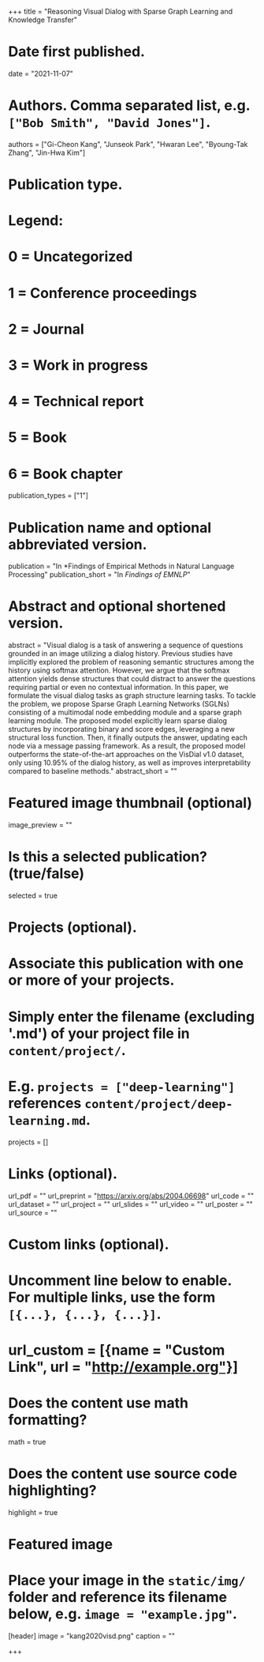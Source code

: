 +++
title = "Reasoning Visual Dialog with Sparse Graph Learning and Knowledge Transfer"

# Date first published.
date = "2021-11-07"

# Authors. Comma separated list, e.g. `["Bob Smith", "David Jones"]`.
authors = ["Gi-Cheon Kang", "Junseok Park", "Hwaran Lee", "Byoung-Tak Zhang", "Jin-Hwa Kim"]

# Publication type.
# Legend:
# 0 = Uncategorized
# 1 = Conference proceedings
# 2 = Journal
# 3 = Work in progress
# 4 = Technical report
# 5 = Book
# 6 = Book chapter
publication_types = ["1"]

# Publication name and optional abbreviated version.
publication = "In *Findings of Empirical Methods in Natural Language Processing"
publication_short = "In *Findings of EMNLP*"

# Abstract and optional shortened version.
abstract = "Visual dialog is a task of answering a sequence of questions grounded in an image utilizing a dialog history. Previous studies have implicitly explored the problem of reasoning semantic structures among the history using softmax attention. However, we argue that the softmax attention yields dense structures that could distract to answer the questions requiring partial or even no contextual information. In this paper, we formulate the visual dialog tasks as graph structure learning tasks. To tackle the problem, we propose Sparse Graph Learning Networks (SGLNs) consisting of a multimodal node embedding module and a sparse graph learning module. The proposed model explicitly learn sparse dialog structures by incorporating binary and score edges, leveraging a new structural loss function. Then, it finally outputs the answer, updating each node via a message passing framework. As a result, the proposed model outperforms the state-of-the-art approaches on the VisDial v1.0 dataset, only using 10.95% of the dialog history, as well as improves interpretability compared to baseline methods."
abstract_short = ""

# Featured image thumbnail (optional)
image_preview = ""

# Is this a selected publication? (true/false)
selected = true

# Projects (optional).
#   Associate this publication with one or more of your projects.
#   Simply enter the filename (excluding '.md') of your project file in `content/project/`.
#   E.g. `projects = ["deep-learning"]` references `content/project/deep-learning.md`.
projects = []

# Links (optional).
url_pdf = ""
url_preprint = "https://arxiv.org/abs/2004.06698"
url_code = ""
url_dataset = ""
url_project = ""
url_slides = ""
url_video = ""
url_poster = ""
url_source = ""

# Custom links (optional).
#   Uncomment line below to enable. For multiple links, use the form `[{...}, {...}, {...}]`.
# url_custom = [{name = "Custom Link", url = "http://example.org"}]

# Does the content use math formatting?
math = true

# Does the content use source code highlighting?
highlight = true

# Featured image
# Place your image in the `static/img/` folder and reference its filename below, e.g. `image = "example.jpg"`.
[header]
image = "kang2020visd.png"
caption = ""

+++
